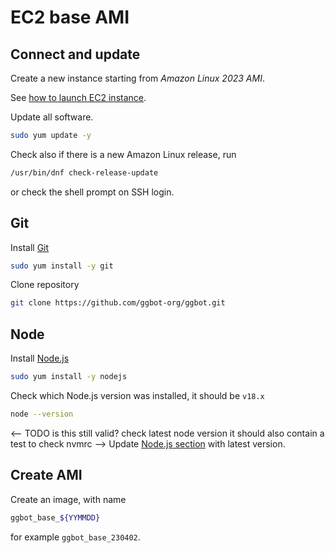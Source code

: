 # EC2 base AMI

## Connect and update

Create a new instance starting from _Amazon Linux 2023 AMI_.

See [how to launch EC2 instance](./ec2-launch-instance.md).

Update all software.

```sh
sudo yum update -y
```

Check also if there is a new Amazon Linux release, run

```sh
/usr/bin/dnf check-release-update
```

or check the shell prompt on SSH login.

## Git

Install [Git](./tech-stack.md#git)

```sh
sudo yum install -y git
```

Clone repository

```sh
git clone https://github.com/ggbot-org/ggbot.git
```

## Node

Install [Node.js](./tech-stack.md#nodejs)

```sh
sudo yum install -y nodejs
```

Check which Node.js version was installed, it should be `v18.x`

```sh
node --version
```

<-- TODO is this still valid? check latest node version
it should also contain a test to check nvmrc
-->
Update [Node.js section](./tech-stack.md#nodejs) with latest version.

## Create AMI

Create an image, with name

```sh
ggbot_base_${YYMMDD}
```

for example `ggbot_base_230402`.
